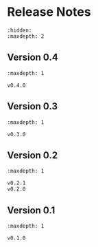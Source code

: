 # Release Notes

```{toctree}
:hidden:
:maxdepth: 2

```
## Version 0.4

```{toctree}
:maxdepth: 1

v0.4.0
```
## Version 0.3

```{toctree}
:maxdepth: 1

v0.3.0
```

## Version 0.2

```{toctree}
:maxdepth: 1

v0.2.1
v0.2.0
```

## Version 0.1

```{toctree}
:maxdepth: 1

v0.1.0
```
